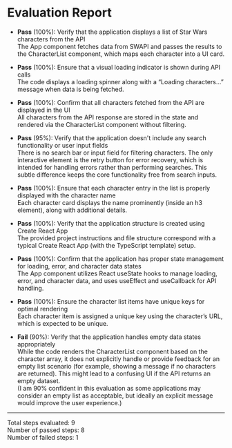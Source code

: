 # Evaluation Report

- **Pass** (100%): Verify that the application displays a list of Star Wars characters from the API  
  The App component fetches data from SWAPI and passes the results to the CharacterList component, which maps each character into a UI card.

- **Pass** (100%): Ensure that a visual loading indicator is shown during API calls  
  The code displays a loading spinner along with a “Loading characters…” message when data is being fetched.

- **Pass** (100%): Confirm that all characters fetched from the API are displayed in the UI  
  All characters from the API response are stored in the state and rendered via the CharacterList component without filtering.

- **Pass** (95%): Verify that the application doesn't include any search functionality or user input fields  
  There is no search bar or input field for filtering characters. The only interactive element is the retry button for error recovery, which is intended for handling errors rather than performing searches. This subtle difference keeps the core functionality free from search inputs.

- **Pass** (100%): Ensure that each character entry in the list is properly displayed with the character name  
  Each character card displays the name prominently (inside an h3 element), along with additional details.

- **Pass** (100%): Verify that the application structure is created using Create React App  
  The provided project instructions and file structure correspond with a typical Create React App (with the TypeScript template) setup.

- **Pass** (100%): Confirm that the application has proper state management for loading, error, and character data states  
  The App component utilizes React useState hooks to manage loading, error, and character data, and uses useEffect and useCallback for API handling.

- **Pass** (100%): Ensure the character list items have unique keys for optimal rendering  
  Each character item is assigned a unique key using the character’s URL, which is expected to be unique.

- **Fail** (90%): Verify that the application handles empty data states appropriately  
  While the code renders the CharacterList component based on the character array, it does not explicitly handle or provide feedback for an empty list scenario (for example, showing a message if no characters are returned). This might lead to a confusing UI if the API returns an empty dataset.  
  (I am 90% confident in this evaluation as some applications may consider an empty list as acceptable, but ideally an explicit message would improve the user experience.)

---

Total steps evaluated: 9  
Number of passed steps: 8  
Number of failed steps: 1